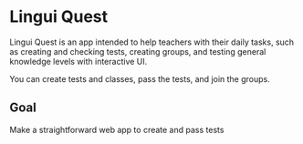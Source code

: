 # Lingui Quest

Lingui Quest is an app intended to help teachers with their daily tasks, such as creating and checking tests, creating groups, and testing general knowledge levels with interactive  UI.

You can create tests and classes, pass the tests, and join the groups.

## Goal
Make a straightforward web app to create and pass tests
